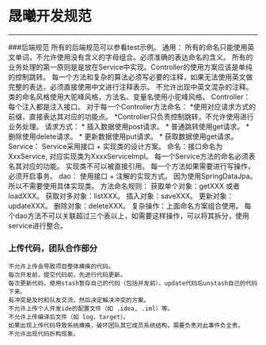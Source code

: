 #  晟曦开发规范
---
###后端规范
    所有的后端规范可以参看test示例。
    通用：
        所有的命名只能使用英文单词，不允许使用没有含义的字母组合。必须准确的表达命名的含义。
        所有的业务处理的第一原则是是放在Service中实现。Controller的使用方案应该是单纯的控制跳转。
        每一个方法和复杂的算法必须写必要的注释，如果无法使用英文做完整的表达，必须直接使用中文进行注释表示。
        不允许出现中英文混杂的注释。
        类的命名风格使用大驼峰风格，方法名、变量名使用小驼峰风格。
    Controller：
        每个注入都是注入接口。
        对于每一个Controller方法命名：
            *使用对应请求方式的前缀，直接表达其对应的功能点。
            *Controller只负责控制跳转，不允许使用进行业务处理。
        请求方式：
            * 插入数据使用post请求。
            * 普通跳转使用get请求。
            * 删除使用delete请求。
            * 更新数据使用put请求。
            * 获取数据使用get请求。
    Service：
        Service采用接口 + 实现类的设计方案。
        命名：接口命名为XxxService, 对应实现类为XxxxServiceImpl。
        每一个Service方法的命名必须表名其对应的功能。
        实现类不可以被直接引用。
        每一个方法如果需要进行写操作，必须开启事务。
    dao：
        使用接口 + 注解的实现方式。
        因为使用SpringDataJpa。所以不需要使用具体实现类。
        方法命名规则：
            获取单个对象：getXXX 或者 loadXXX。
            获取对多对象：listXXX。
            插入对象：saveXXX。
            更新对象：updateXXX。
            删除对象：deleteXXX。
            复杂操作：上面命名方案组合使用。
            每个dao方法不可以关联超过三个表以上，如需要这样操作，可以将其拆分，使用service进行整合。
         
        
### 上传代码，团队合作部分
    不允许上传会导致项目整体瘫痪的代码。
    每次开发前，提交代码前，先进行代码更新。
    每次更新代码，使用stash暂存自己的代码（包括开发前），update代码后unstash自己的代码下来。
    有冲突是及时和队友交流，然后决定解决冲突的方案。
    不允许上传个人开发ide的配置文件（如 .idea, .iml）等。
    不允许上传编译后文件（如 log，target）。
    如果出现上传代码导致系统瘫痪，破坏团队其它成员系统结构，需要负责对此事件负全责。
    不允许出现代码折构现象。
